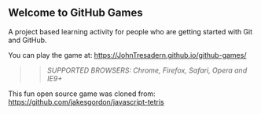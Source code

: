 ## Welcome to GitHub Games

A project based learning activity for people who are getting started with Git and GitHub.

You can play the game at: https://JohnTresadern.github.io/github-games/

>> _*SUPPORTED BROWSERS*: Chrome, Firefox, Safari, Opera and IE9+_

This fun open source game was cloned from: https://github.com/jakesgordon/javascript-tetris
